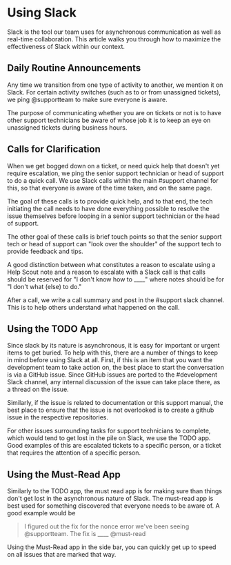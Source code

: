# Using Slack

Slack is the tool our team uses for asynchronous communication as well as real-time collaboration. This article walks you through how to maximize the effectiveness of Slack within our context.

## Daily Routine Announcements
Any time we transition from one type of activity to another, we mention it on Slack. For certain activity switches (such as to or from unassigned tickets), we ping @supportteam to make sure everyone is aware. 

The purpose of communicating whether you are on tickets or not is to have other support technicians be aware of whose job it is to keep an eye on unassigned tickets during business hours.

## Calls for Clarification
When we get bogged down on a ticket, or need quick help that doesn't yet require escalation, we ping the senior support technician or head of support to do a quick call. We use Slack calls within the main #support channel for this, so that everyone is aware of the time taken, and on the same page.

The goal of these calls is to provide quick help, and to that end, the tech initiating the call needs to have done everything possible to resolve the issue themselves before looping in a senior support technician or the head of support. 

The other goal of these calls is brief touch points so that the senior support tech or head of support can "look over the shoulder" of the support tech to provide feedback and tips. 

A good distinction between what constitutes a reason to escalate using a Help Scout note and a reason to escalate with a Slack call is that calls should be reserved for "I don't know how to ____" where notes should be for "I don't what (else) to do." 

After a call, we write a call summary and post in the #support slack channel. This is to help others understand what happened on the call. 

## Using the TODO App
Since slack by its nature is asynchronous, it is easy for important or urgent items to get buried. To help with this, there are a number of things to keep in mind before using Slack at all. First, if this is an item that you want the development team to take action on, the best place to start the conversation is via a GitHub issue. Since GitHub issues are ported to the #development Slack channel, any internal discussion of the issue can take place there, as a thread on the issue.

Similarly, if the issue is related to documentation or this support manual, the best place to ensure that the issue is not overlooked is to create a github issue in the respective repositories.

For other issues surrounding tasks for support technicians to complete, which would tend to get lost in the pile on Slack, we use the TODO app. Good examples of this are escalated tickets to a specific person, or a ticket that requires the attention of a specific person. 

## Using the Must-Read App
Similarly to the TODO app, the must read app is for making sure than things don't get lost in the asynchronous nature of Slack. The must-read app is best used for something discovered that everyone needs to be aware of. A good example would be
> I figured out the fix for the nonce error we've been seeing @supportteam. The fix is ____ @must-read

Using the Must-Read app in the side bar, you can quickly get up to speed on all issues that are marked that way. 

